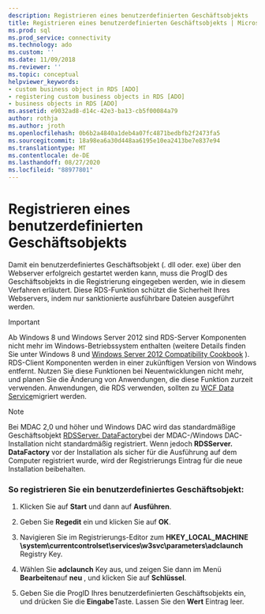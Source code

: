 ```yaml
---
description: Registrieren eines benutzerdefinierten Geschäftsobjekts
title: Registrieren eines benutzerdefinierten Geschäftsobjekts | Microsoft-Dokumentation
ms.prod: sql
ms.prod_service: connectivity
ms.technology: ado
ms.custom: ''
ms.date: 11/09/2018
ms.reviewer: ''
ms.topic: conceptual
helpviewer_keywords:
- custom business object in RDS [ADO]
- registering custom business objects in RDS [ADO]
- business objects in RDS [ADO]
ms.assetid: e9032ad8-d14c-42e3-ba13-cb5f00084a79
author: rothja
ms.author: jroth
ms.openlocfilehash: 0b6b2a4840a1deb4a07fc4871bedbfb2f2473fa5
ms.sourcegitcommit: 18a98ea6a30d448aa6195e10ea2413be7e837e94
ms.translationtype: MT
ms.contentlocale: de-DE
ms.lasthandoff: 08/27/2020
ms.locfileid: "88977801"
---
```

# <a name="registering-a-custom-business-object"></a>Registrieren eines benutzerdefinierten Geschäftsobjekts
Damit ein benutzerdefiniertes Geschäftsobjekt (. dll oder. exe) über den Webserver erfolgreich gestartet werden kann, muss die ProgID des Geschäftsobjekts in die Registrierung eingegeben werden, wie in diesem Verfahren erläutert. Diese RDS-Funktion schützt die Sicherheit Ihres Webservers, indem nur sanktionierte ausführbare Dateien ausgeführt werden.  
  
> [!IMPORTANT]
>  Ab Windows 8 und Windows Server 2012 sind RDS-Server Komponenten nicht mehr im Windows-Betriebssystem enthalten (weitere Details finden Sie unter Windows 8 und [Windows Server 2012 Compatibility Cookbook](https://www.microsoft.com/download/details.aspx?id=27416) ). RDS-Client Komponenten werden in einer zukünftigen Version von Windows entfernt. Nutzen Sie diese Funktionen bei Neuentwicklungen nicht mehr, und planen Sie die Änderung von Anwendungen, die diese Funktion zurzeit verwenden. Anwendungen, die RDS verwenden, sollten zu [WCF Data Service](https://go.microsoft.com/fwlink/?LinkId=199565)migriert werden.  
  
> [!NOTE]
>  Bei MDAC 2,0 und höher und Windows DAC wird das standardmäßige Geschäftsobjekt [RDSServer. DataFactory](../../reference/rds-api/datafactory-object-rdsserver.md)bei der MDAC-/Windows DAC-Installation nicht standardmäßig registriert. Wenn jedoch **RDSServer. DataFactory** vor der Installation als sicher für die Ausführung auf dem Computer registriert wurde, wird der Registrierungs Eintrag für die neue Installation beibehalten.  
  
### <a name="to-register-a-custom-business-object"></a>So registrieren Sie ein benutzerdefiniertes Geschäftsobjekt:  
  
1.  Klicken Sie auf **Start** und dann auf **Ausführen**.  
  
2.  Geben Sie **Regedit** ein und klicken Sie auf **OK**.  
  
3.  Navigieren Sie im Registrierungs-Editor zum **HKEY_LOCAL_MACHINE \system\currentcontrolset\services\w3svc\parameters\adclaunch** Registry Key.  
  
4.  Wählen Sie **adclaunch** Key aus, und zeigen Sie dann im Menü **Bearbeiten**auf **neu** , und klicken Sie auf **Schlüssel**.  
  
5.  Geben Sie die ProgID Ihres benutzerdefinierten Geschäftsobjekts ein, und drücken Sie die **Eingabe**Taste. Lassen Sie den **Wert** Eintrag leer.